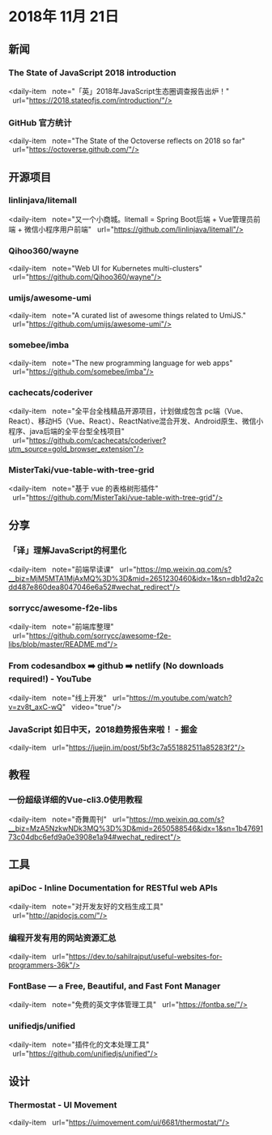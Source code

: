 # 2018年 11月 21日

## 新闻

### The State of JavaScript 2018 introduction

<daily-item
  note="「英」2018年JavaScript生态圈调查报告出炉！"
  url="https://2018.stateofjs.com/introduction/"/>

### GitHub 官方统计

<daily-item
  note="The State of the Octoverse reflects on 2018 so far"
  url="https://octoverse.github.com/"/>

## 开源项目

### linlinjava/litemall

<daily-item
  note="又一个小商城。litemall = Spring Boot后端 + Vue管理员前端 + 微信小程序用户前端"
  url="https://github.com/linlinjava/litemall"/>

### Qihoo360/wayne

<daily-item
  note="Web UI for Kubernetes multi-clusters"
  url="https://github.com/Qihoo360/wayne"/>

### umijs/awesome-umi

<daily-item
  note="A curated list of awesome things related to UmiJS."
  url="https://github.com/umijs/awesome-umi"/>

### somebee/imba

<daily-item
  note="The new programming language for web apps"
  url="https://github.com/somebee/imba"/>

### cachecats/coderiver

<daily-item
  note="全平台全栈精品开源项目，计划做成包含 pc端（Vue、React）、移动H5（Vue、React）、ReactNative混合开发、Android原生、微信小程序、java后端的全平台型全栈项目"
  url="https://github.com/cachecats/coderiver?utm_source=gold_browser_extension"/>

### MisterTaki/vue-table-with-tree-grid

<daily-item
  note="基于 vue 的表格树形插件"
  url="https://github.com/MisterTaki/vue-table-with-tree-grid"/>

## 分享

### 「译」理解JavaScript的柯里化

<daily-item
  note="前端早读课"
  url="https://mp.weixin.qq.com/s?__biz=MjM5MTA1MjAxMQ%3D%3D&mid=2651230460&idx=1&sn=db1d2a2cdd487e860dea8047046e6a52#wechat_redirect"/>

### sorrycc/awesome-f2e-libs

<daily-item
  note="前端库整理"
  url="https://github.com/sorrycc/awesome-f2e-libs/blob/master/README.md"/>

### From codesandbox ➡️ github ➡️ netlify (No downloads required!) - YouTube

<daily-item
  note="线上开发"
  url="https://m.youtube.com/watch?v=zv8t_axC-wQ"
  video="true"/>

### JavaScript 如日中天，2018趋势报告来啦！ - 掘金

<daily-item
  url="https://juejin.im/post/5bf3c7a551882511a85283f2"/>

## 教程

### 一份超级详细的Vue-cli3.0使用教程

<daily-item
  note="奇舞周刊"
  url="https://mp.weixin.qq.com/s?__biz=MzA5NzkwNDk3MQ%3D%3D&mid=2650588546&idx=1&sn=1b4769173c04dbc6efd9a0e3908e1a94#wechat_redirect"/>

## 工具

### apiDoc - Inline Documentation for RESTful web APIs

<daily-item
  note="对开发友好的文档生成工具"
  url="http://apidocjs.com/"/>

### 编程开发有用的网站资源汇总

<daily-item
  url="https://dev.to/sahilrajput/useful-websites-for-programmers-36k"/>

### FontBase — a Free, Beautiful, and Fast Font Manager

<daily-item
  note="免费的英文字体管理工具"
  url="https://fontba.se/"/>

### unifiedjs/unified

<daily-item
  note="插件化的文本处理工具"
  url="https://github.com/unifiedjs/unified"/>

## 设计

### Thermostat - UI Movement

<daily-item
  url="https://uimovement.com/ui/6681/thermostat/"/>

<daily-footer/>